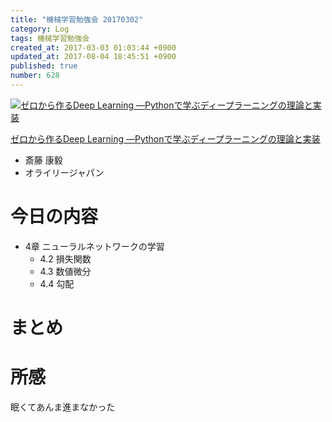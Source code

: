 ```yaml
---
title: "機械学習勉強会 20170302"
category: Log
tags: 機械学習勉強会
created_at: 2017-03-03 01:03:44 +0900
updated_at: 2017-08-04 18:45:51 +0900
published: true
number: 628
---
```


<div class="asin">
<div class="asin-image"><a href="https://www.amazon.co.jp/exec/obidos/ASIN/4873117585/nownabe0c-22/" rel="nofollow noopener" target="_blank"><img src="http://images-jp.amazon.com/images/P/4873117585.09._SL160_.jpg" alt="ゼロから作るDeep Learning ―Pythonで学ぶディープラーニングの理論と実装" title="ゼロから作るDeep Learning ―Pythonで学ぶディープラーニングの理論と実装"></a></div>
<div class="asin-detail">
<p><a href="https://www.amazon.co.jp/exec/obidos/ASIN/4873117585/nownabe0c-22/" rel="nofollow noopener" target="_blank">ゼロから作るDeep Learning ―Pythonで学ぶディープラーニングの理論と実装</a></p>
<ul>
<li>斎藤 康毅</li>
<li>オライリージャパン</li>
</ul>
</div>

<p></p>
</div>

# 今日の内容
* 4章 ニューラルネットワークの学習
    * 4.2 損失関数
    * 4.3 数値微分
    * 4.4 勾配

# まとめ

# 所感
眠くてあんま進まなかった
